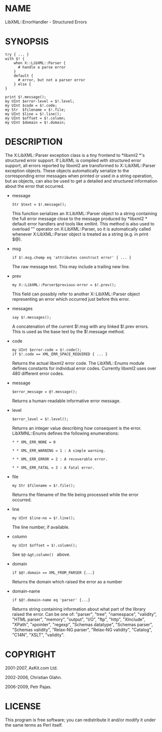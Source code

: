 NAME
====

LibXML::ErrorHandler - Structured Errors

SYNOPSIS
========

    try { ... }
    with $! {
        when X::LibXML::Parser {
          # handle a parse error
        }
        default {
          # error, but not a parser error
        } else {
    }

    print $!.message();
    my UInt $error-level = $!.level;
    my UInt $code = $!.code;
    my Str  $filename = $!.file;
    my UInt $line = $!.line();
    my UInt $offset = $!.column;
    my UInt $domain = $!.domain;

DESCRIPTION
===========

The X:LibXML::Parser exception class is a tiny frontend to *libxml2 *'s structured error support. If LibXML is compiled with structured error support, all errors reported by libxml2 are transformed to X::LibXML::Parser exception objects. These objects automatically serialize to the corresponding error messages when printed or used in a string operation, but as objects, can also be used to get a detailed and structured information about the error that occurred. 

  * message

        Str $text = $!.message();

    This function serializes an X:LibXML::Parser object to a string containing the full error message close to the message produced by *libxml2 * default error handlers and tools like xmllint. This method is also used to overload "" operator on X:LibXML::Parser, so it is automatically called whenever X:LibXML::Parser object is treated as a string (e.g. in print $@). 

  * msg

        if $!.msg.chomp eq 'attributes construct error' { ... }

    The raw message text. This may include a trailing new line.

  * prev

        my X::LibXML::Parser$previous-error = $!.prev();

    This field can possibly refer to another X::LibXML::Parser object representing an error which occurred just before this error.

  * messages

        say $!.messages();

    A concatenation of the current $!.msg with any linked $!.prev errors. This is used as the base text by the $!.message method.

  * code

        my UInt $error-code = $!.code();
        if $!.code == XML_ERR_SPACE_REQUIRED { ... }

    Returns the actual libxml2 error code. The LibXML::Enums module defines constants for individual error codes. Currently libxml2 uses over 480 different error codes. 

  * message

        $error_message = @!.message();

    Returns a human-readable informative error message.

  * level

        $error_level = $!.level();

    Returns an integer value describing how consequent is the error. LibXMNL::Enums defines the following enumerations: 

        * * XML_ERR_NONE = 0

        * * XML_ERR_WARNING = 1 : A simple warning.

        * * XML_ERR_ERROR = 2 : A recoverable error.

        * * XML_ERR_FATAL = 3 : A fatal error.

  * file

        my Str $filename = $!.file();

    Returns the filename of the file being processed while the error occurred. 

  * line

        my UInt $line-no = $!.line();

    The line number, if available.

  * column

        my UInt $offset = $!.column();

    See `$@-&gt;column() ` above. 

  * domain

        if $@!.domain == XML_FROM_PARSER {...}

    Returns the domain which raised the error as a number

  * domain-name

        if $@!.domain-name eq 'parser' {...}

    Returns string containing information about what part of the library raised the error. Can be one of: "parser", "tree", "namespace", "validity", "HTML parser", "memory", "output", "I/O", "ftp", "http", "XInclude", "XPath", "xpointer", "regexp", "Schemas datatype", "Schemas parser", "Schemas validity", "Relax-NG parser", "Relax-NG validity", "Catalog", "C14N", "XSLT", "validity".

COPYRIGHT
=========

2001-2007, AxKit.com Ltd.

2002-2006, Christian Glahn.

2006-2009, Petr Pajas.

LICENSE
=======

This program is free software; you can redistribute it and/or modify it under the same terms as Perl itself.

